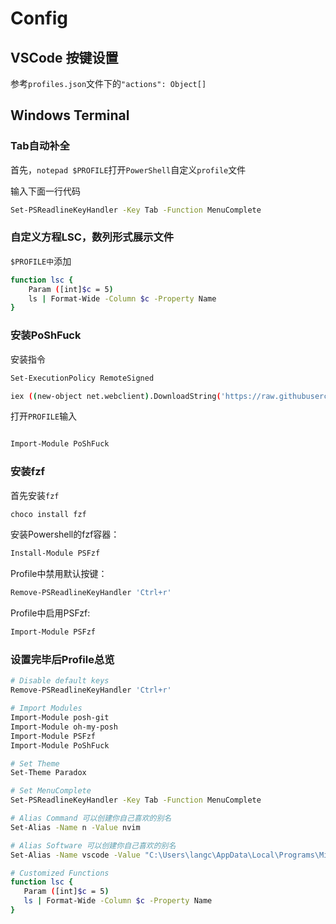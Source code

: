 # Config

## VSCode 按键设置

参考`profiles.json`文件下的`"actions": Object[]`


## Windows Terminal

### Tab自动补全

首先，`notepad $PROFILE`打开`PowerShell`自定义`profile`文件

输入下面一行代码

```sh
Set-PSReadlineKeyHandler -Key Tab -Function MenuComplete
```

### 自定义方程LSC，数列形式展示文件

`$PROFILE中`添加

```sh
function lsc {
    Param ([int]$c = 5)
    ls | Format-Wide -Column $c -Property Name
}
```

### 安装PoShFuck

安装指令

```sh
Set-ExecutionPolicy RemoteSigned

iex ((new-object net.webclient).DownloadString('https://raw.githubusercontent.com/mattparkes/PoShFuck/master/Install-TheFucker.ps1'))
```

打开`PROFILE`输入

```sh

Import-Module PoShFuck

```

### 安装fzf

首先安装`fzf`

```sh
choco install fzf
```

安装Powershell的fzf容器：

```sh
Install-Module PSFzf
```

Profile中禁用默认按键：

```sh
Remove-PSReadlineKeyHandler 'Ctrl+r'
```

Profile中启用PSFzf:

```sh
Import-Module PSFzf
```

### 设置完毕后Profile总览

```sh
# Disable default keys
Remove-PSReadlineKeyHandler 'Ctrl+r'

# Import Modules
Import-Module posh-git
Import-Module oh-my-posh
Import-Module PSFzf
Import-Module PoShFuck

# Set Theme
Set-Theme Paradox

# Set MenuComplete
Set-PSReadlineKeyHandler -Key Tab -Function MenuComplete

# Alias Command 可以创建你自己喜欢的别名
Set-Alias -Name n -Value nvim

# Alias Software 可以创建你自己喜欢的别名
Set-Alias -Name vscode -Value "C:\Users\langc\AppData\Local\Programs\Microsoft VS Code\Code.exe"

# Customized Functions
function lsc {
   Param ([int]$c = 5)
   ls | Format-Wide -Column $c -Property Name
}
```